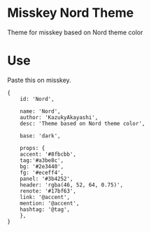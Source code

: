 # Misskey Nord Theme
Theme for misskey based on Nord theme color

# Use

Paste this on misskey.

```
{
	id: 'Nord',

	name: 'Nord',
	author: 'KazukyAkayashi',
	desc: 'Theme based on Nord theme color',

	base: 'dark',

	props: {
	accent: '#8fbcbb',
	tag:'#a3be8c',
	bg: '#2e3440',
	fg: '#eceff4',
	panel: '#3b4252',
	header: 'rgba(46, 52, 64, 0.75)',
	renote: '#17bf63',
	link: '@accent',
	mention: '@accent',
	hashtag: '@tag',
	},
}
```
